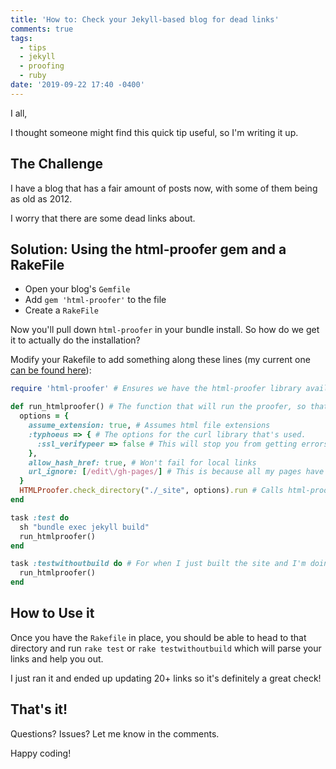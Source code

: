 ```yaml
---
title: 'How to: Check your Jekyll-based blog for dead links'
comments: true
tags:
  - tips
  - jekyll
  - proofing
  - ruby
date: '2019-09-22 17:40 -0400'
---
```

I all, 

I thought someone might find this quick tip useful, so I'm writing it up.

## The Challenge

I have a blog that has a fair amount of posts now, with some of them being as old as 2012. 

I worry that there are some dead links about.

## Solution: Using the html-proofer gem and a RakeFile

* Open your blog's `Gemfile`
* Add `gem 'html-proofer'` to the file 
* Create a `RakeFile`

Now you'll pull down `html-proofer` in your bundle install. So how do we get it to actually do the installation?

Modify your Rakefile to add something along these lines (my current one [can be found here](https://github.com/seankilleen/seankilleen.github.io/blob/master/RakeFile)): 

```ruby
require 'html-proofer' # Ensures we have the html-proofer library available to use

def run_htmlproofer() # The function that will run the proofer, so that we can re-use it between our two rake tasks
  options = { 
    assume_extension: true, # Assumes html file extensions
    :typhoeus => { # The options for the curl library that's used.
      :ssl_verifypeer => false # This will stop you from getting errors when certs can't be parsed, which doesn't matter in this case.
    }, 
    allow_hash_href: true, # Won't fail for local links 
    url_ignore: [/edit\/gh-pages/] # This is because all my pages have a link to edit them, which will fail when generated locally.
  }
  HTMLProofer.check_directory("./_site", options).run # Calls html-proofer and uses the Jektll _site folder
end

task :test do
  sh "bundle exec jekyll build"
  run_htmlproofer()
end

task :testwithoutbuild do # For when I just built the site and I'm doing this a bunch of times
  run_htmlproofer()
end
```

## How to Use it

Once you have the `Rakefile` in place, you should be able to head to that directory and run `rake test` or `rake testwithoutbuild` which will parse your links and help you out.

I just ran it and ended up updating 20+ links so it's definitely a great check!

## That's it!

Questions? Issues? Let me know in the comments. 

Happy coding!
